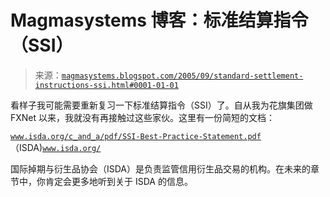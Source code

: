 <!--yml

分类：未分类

日期：2024-05-18 05:25:18

-->

# Magmasystems 博客：标准结算指令（SSI）

> 来源：[`magmasystems.blogspot.com/2005/09/standard-settlement-instructions-ssi.html#0001-01-01`](http://magmasystems.blogspot.com/2005/09/standard-settlement-instructions-ssi.html#0001-01-01)

看样子我可能需要重新复习一下标准结算指令（SSI）了。自从我为花旗集团做 FXNet 以来，我就没有再接触过这些家伙。这里有一份简短的文档：

[`www.isda.org/c_and_a/pdf/SSI-Best-Practice-Statement.pdf`](http://www.isda.org/c_and_a/pdf/SSI-Best-Practice-Statement.pdf)（ISDA)[`www.isda.org/`](http://www.isda.org/)

国际掉期与衍生品协会（ISDA）是负责监管信用衍生品交易的机构。在未来的章节中，你肯定会更多地听到关于 ISDA 的信息。
